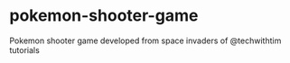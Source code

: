 # pokemon-shooter-game
Pokemon shooter game developed from space invaders of @techwithtim tutorials
